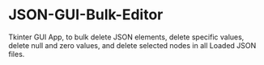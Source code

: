 # JSON-GUI-Bulk-Editor
Tkinter GUI App, to bulk delete JSON elements, delete specific values, delete null and zero values, and delete selected nodes in all Loaded JSON files.
